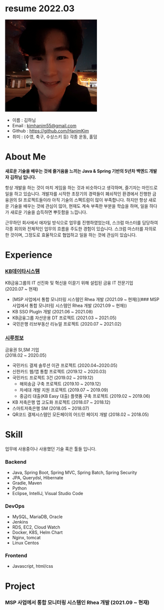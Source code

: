 # resume 2022.03

<img src="/static/hanim_selfie.jpg" width="300px" height="300px" title="hanim_selfie" alt="image_of_resume"></img><br/>

* 이름 : 김하님
* Email : kimhanim55@gmail.com
* Github : https://github.com/HanimKim
* 취미 : (수영, 축구, 수상스키 등) 각종 운동, 홀덤

# About Me

**새로운 기술을 배우는 것에 즐거움을 느끼는 Java & Spring 기반의 5년차 백엔드 개발자 김하님 입니다.**

항상 개발을 하는 것이 마치 게임을 하는 것과 비슷하다고 생각하며, 즐기자는 마인드로 일을 하고 있습니다.
개발자를 시작한 초장기의 경력들이 폐쇠적인 환경에서 진행한 금융권의 SI 프로젝트들이라 아직 기술의 스펙트럼이 많이 부족합니다.
하지만 항상 새로운 기술을 배우는 것에 관심이 많아, 현재도 계속 부족한 부분을 학습을 하며, 일을 하다가 새로운 기술을 습득하면 뿌듯함을 느낍니다.

근무하던 회사에서 애자일 방식으로 업무를 진행하였었는데, 스크럼 마스터를 담당하여 각종 회의와 전체적인 업무의 흐름을 주도한 경험이 있습니다.
스크럼 마스터를 자의로 한 것이며, 그정도로 효율적으로 협업하고 일을 하는 것에 관심이 있습니다.


# Experience

### [KB데이타시스템](https://www.kds.co.kr/)   
KB금융그룹의 IT 선진화 및 혁신을 이끌기 위해 설립된 금융 IT 전문기업   
(2020.07 ~ 현재)

* [MSP 사업에서 통합 모니터링 시스템인 Rhea 개발 (2021.09 ~ 현재)](### MSP 사업에서 통합 모니터링 시스템인 Rhea 개발 (2021.09 ~ 현재))
* KB SSO PlugIn 개발 (2021.06 ~ 2021.08)
* KB금융그룹 자산운용 DT 프로젝트 (2021.03 ~ 2021.05)
* 국민은행 리브부동산 리뉴얼 프로젝트 (2020.07 ~ 2021.02)


### [시루정보](www.seeroo.co.kr)   
금융권 SI,SM 기업   
(2018.02 ~ 2020.05)   

* 국민카드 결제 솔루션 이관 프로젝트 (2020.04~2020.05)
* 신한카드 웹/앱 통합 프로젝트 (2019.12 ~ 2020.03)
* 국민카드 프로젝트 3건 (2019.02 ~ 2019.12)
  * 해외송금 구축 프로젝트 (2019.10 ~ 2019.12)
  * 차세대 개발 지원 프로젝트 (2019.07 ~ 2019.09)
  * 중금리 대출(KB Easy 대출) 플랫폼 구축 프로젝트 (2019.02 ~ 2019.06)
* KB 저축은행 앱 고도화 프로젝트 (2018.07 ~ 2018.12)
* 스마트저축은행 SM (2018.05 ~ 2018.07)
* QR코드 결제시스템인 모든페이의 어드민 페이지 개발 (2018.02 ~ 2018.05)


# Skill

업무에 사용중이나 사용했던 기술 혹은 툴들 입니다.

### Backend
* Java, Spring Boot, Spring MVC, Spring Batch, Spring Security
* JPA, Querydsl, Hibernate
* Gradle, Maven
* Python
* Eclipse, IntelliJ, Visual Studio Code

### DevOps
* MySQL, MariaDB, Oracle
* Jenkins
* RDS, EC2, Cloud Watch
* Docker, K8S, Helm Chart
* Nginx, tomcat
* Linux Centos

### Frontend
* Javascript, html/css


# Project

### MSP 사업에서 통합 모니터링 시스템인 Rhea 개발 (2021.09 ~ 현재)
